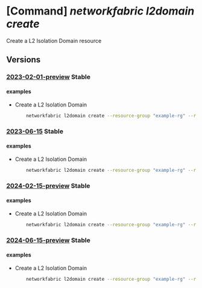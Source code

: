 # [Command] _networkfabric l2domain create_

Create a L2 Isolation Domain resource

## Versions

### [2023-02-01-preview](/Resources/mgmt-plane/L3N1YnNjcmlwdGlvbnMve30vcmVzb3VyY2Vncm91cHMve30vcHJvdmlkZXJzL21pY3Jvc29mdC5tYW5hZ2VkbmV0d29ya2ZhYnJpYy9sMmlzb2xhdGlvbmRvbWFpbnMve30=/2023-02-01-preview.xml) **Stable**

<!-- mgmt-plane /subscriptions/{}/resourcegroups/{}/providers/microsoft.managednetworkfabric/l2isolationdomains/{} 2023-02-01-preview -->

#### examples

- Create a L2 Isolation Domain
    ```bash
        networkfabric l2domain create --resource-group "example-rg" --resource-name "example-l2domain" --location "westus3" --nf-id "/subscriptions/xxxxxx-xxxxxx-xxxx-xxxx-xxxxxx/resourceGroups/example-rg/providers/Microsoft.ManagedNetworkFabric/NetworkFabrics/example-fabricName" --vlan-id  501 --mtu 1500
    ```

### [2023-06-15](/Resources/mgmt-plane/L3N1YnNjcmlwdGlvbnMve30vcmVzb3VyY2Vncm91cHMve30vcHJvdmlkZXJzL21pY3Jvc29mdC5tYW5hZ2VkbmV0d29ya2ZhYnJpYy9sMmlzb2xhdGlvbmRvbWFpbnMve30=/2023-06-15.xml) **Stable**

<!-- mgmt-plane /subscriptions/{}/resourcegroups/{}/providers/microsoft.managednetworkfabric/l2isolationdomains/{} 2023-06-15 -->

#### examples

- Create a L2 Isolation Domain
    ```bash
        networkfabric l2domain create --resource-group "example-rg" --resource-name "example-l2domain" --location "westus3" --nf-id "/subscriptions/xxxxxx-xxxxxx-xxxx-xxxx-xxxxxx/resourceGroups/example-rg/providers/Microsoft.ManagedNetworkFabric/NetworkFabrics/example-fabricName" --vlan-id  501 --mtu 1500
    ```

### [2024-02-15-preview](/Resources/mgmt-plane/L3N1YnNjcmlwdGlvbnMve30vcmVzb3VyY2Vncm91cHMve30vcHJvdmlkZXJzL21pY3Jvc29mdC5tYW5hZ2VkbmV0d29ya2ZhYnJpYy9sMmlzb2xhdGlvbmRvbWFpbnMve30=/2024-02-15-preview.xml) **Stable**

<!-- mgmt-plane /subscriptions/{}/resourcegroups/{}/providers/microsoft.managednetworkfabric/l2isolationdomains/{} 2024-02-15-preview -->

#### examples

- Create a L2 Isolation Domain
    ```bash
        networkfabric l2domain create --resource-group "example-rg" --resource-name "example-l2domain" --location "westus3" --nf-id "/subscriptions/xxxxxx-xxxxxx-xxxx-xxxx-xxxxxx/resourceGroups/example-rg/providers/Microsoft.ManagedNetworkFabric/NetworkFabrics/example-fabricName" --vlan-id  501 --mtu 1500
    ```

### [2024-06-15-preview](/Resources/mgmt-plane/L3N1YnNjcmlwdGlvbnMve30vcmVzb3VyY2Vncm91cHMve30vcHJvdmlkZXJzL21pY3Jvc29mdC5tYW5hZ2VkbmV0d29ya2ZhYnJpYy9sMmlzb2xhdGlvbmRvbWFpbnMve30=/2024-06-15-preview.xml) **Stable**

<!-- mgmt-plane /subscriptions/{}/resourcegroups/{}/providers/microsoft.managednetworkfabric/l2isolationdomains/{} 2024-06-15-preview -->

#### examples

- Create a L2 Isolation Domain
    ```bash
        networkfabric l2domain create --resource-group "example-rg" --resource-name "example-l2domain" --location "westus3" --nf-id "/subscriptions/xxxxxx-xxxxxx-xxxx-xxxx-xxxxxx/resourceGroups/example-rg/providers/Microsoft.ManagedNetworkFabric/NetworkFabrics/example-fabricName" --vlan-id  501 --mtu 1500
    ```
